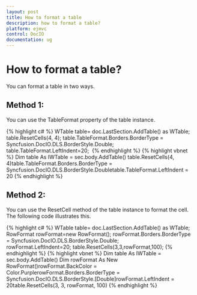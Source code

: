 ```yaml
---
layout: post
title: How to format a table 
description: how to format a table?
platform: ejmvc
control: DocIO
documentation: ug
---
```


# How to format a table?

You can format a table in two ways.

## Method 1:

You can use the TableFormat property of the table instance.

{% highlight c# %}
WTable table= doc.LastSection.AddTable() as WTable;
table.ResetCells(4, 4);
table.TableFormat.Borders.BorderType = Syncfusion.DocIO.DLS.BorderStyle.Double;
table.TableFormat.LeftIndent=20; 
{% endhighlight %}
{% highlight vbnet %}
Dim table As IWTable = sec.body.AddTable()
table.ResetCells(4, 4)table.TableFormat.Borders.BorderType = Syncfusion.DocIO.DLS.BorderStyle.Doubletable.TableFormat.LeftIndent = 20
{% endhighlight  %}
## Method 2:

You can use the ResetCell method of the table instance to format the cell. The following code illustrates this.

{% highlight c# %}
WTable table= doc.LastSection.AddTable() as WTable;
RowFormat rowFormat=new RowFormat();
rowFormat.Borders.BorderType = Syncfusion.DocIO.DLS.BorderStyle.Double;
rowFormat.LeftIndent=20; table.ResetCells(3,3,rowFormat,100);
{% endhighlight  %}
{% highlight vbnet %}
Dim table As IWTable = sec.body.AddTable()
Dim rowFormat As New RowFormat()rowFormat.BackColor = Color.PurplerowFormat.Borders.BorderType = Syncfusion.DocIO.DLS.BorderStyle.[Double]rowFormat.LeftIndent = 20table.ResetCells(3, 3, rowFormat, 100)
{% endhighlight  %}



